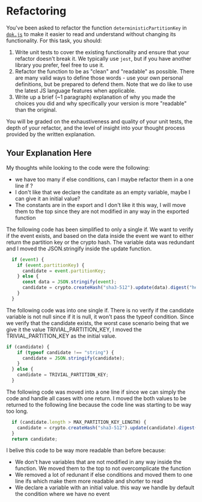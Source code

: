 # Refactoring

You've been asked to refactor the function `deterministicPartitionKey` in [`dpk.js`](dpk.js) to make it easier to read and understand without changing its functionality. For this task, you should:

1. Write unit tests to cover the existing functionality and ensure that your refactor doesn't break it. We typically use `jest`, but if you have another library you prefer, feel free to use it.
2. Refactor the function to be as "clean" and "readable" as possible. There are many valid ways to define those words - use your own personal definitions, but be prepared to defend them. Note that we do like to use the latest JS language features when applicable.
3. Write up a brief (~1 paragraph) explanation of why you made the choices you did and why specifically your version is more "readable" than the original.

You will be graded on the exhaustiveness and quality of your unit tests, the depth of your refactor, and the level of insight into your thought process provided by the written explanation.

## Your Explanation Here

My thoughts while looking to the code were the following:
- we have too many if else conditions, can I maybe refactor them in a one line if ?
- I don't like that we declare the canditate as an empty variable, maybe I can give it an initial value?
- The constants are in the export and I don't like it this way, I will move them to the top since they are not modified in any way in the exported function

The following code has been simplified to only a single if. We want to verify if the event exists, and based on the data inside the event we want to either return the partition key or the crypto hash.
The variable data was redundant and I moved the JSON.stringify inside the update function.
```js
  if (event) {
    if (event.partitionKey) {
      candidate = event.partitionKey;
    } else {
      const data = JSON.stringify(event);
      candidate = crypto.createHash("sha3-512").update(data).digest("hex");
    }
  }

```
The following code was into one single if. There is no verify if the candidate variable is not null since if it is null, it won't pass the typeof condition. Since we verify that the candidate exists, the worst case scenario being that we give it the value TRIVIAL_PARTITION_KEY, I moved the TRIVIAL_PARTITION_KEY as the initial value.

```js
if (candidate) {
    if (typeof candidate !== "string") {
      candidate = JSON.stringify(candidate);
    }
  } else {
    candidate = TRIVIAL_PARTITION_KEY;
  }

```

The following code was moved into a one line if since we can simply the code and handle all cases with one return. I moved the both values to be returned to the following line because the code line was starting to be way too long.

```js
  if (candidate.length > MAX_PARTITION_KEY_LENGTH) {
    candidate = crypto.createHash("sha3-512").update(candidate).digest("hex");
  }
  return candidate;
```

I belive this code to be way more readable than before because:
- We don't have variables that are not modified in any way inside the function. We moved them to the top to not overcomplicate the function
- We removed a lot of redunant if else conditions and moved them to one line ifs which make them more readable and shorter to read
- We declare a variable with an initial value. this way we handle by default the condition where we have no event